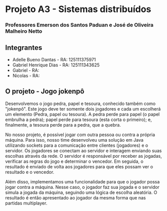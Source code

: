 # Projeto A3 - Sistemas distribuídos
### Professores Emerson dos Santos Paduan e José de Oliveira Malheiro Netto


## Integrantes 
* Adelle Bueno Dantas - RA: 125111375971
* Gabriel Henrique Dias - RA: 125111343625
* Gabriel - RA:
* Nicolas - RA:


## O projeto - Jogo jokenpô
Desenvolvemos o jogo pedra, papel e tesoura, conhecido também como "jokenpô". Este jogo deve ter somente dois jogadores e cada um escolherá um elemento (Pedra, papel ou tesoura). A pedra perde para papel (o papel embrulha a pedra); papel perde para tesoura (esta corta o primeiro); e, finalmente, a tesoura perde para a pedra, que a quebra.

No nosso projeto, é possível jogar com outra pessoa ou contra a própria máquina. Para isso, nosso time desenvolveu uma solução em Java utilizando sockets para a comunicação entre clientes (jogadores) e o servidor. Os jogadores se conectam ao servidor e interagem enviando suas escolhas através da rede. O servidor é responsável por receber as jogadas, verificar as regras do jogo e determinar o vencedor. Em seguida, o resultado é enviado de volta aos jogadores para que eles possam ver o resultado e o vencedor.

Além disso, implementamos uma funcionalidade para que o jogador possa jogar contra a máquina. Nesse caso, o jogador faz sua jogada e o servidor simula a jogada da máquina, seguindo uma lógica de escolha aleatória. O resultado é então apresentado ao jogador da mesma forma que nas partidas multiplayer.
